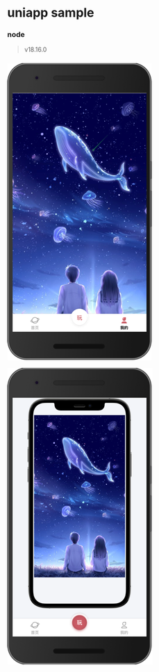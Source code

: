 # uniapp sample

### node 
>v18.16.0

###

![img.png](screenshot/img.png)

![img.png](screenshot/img2.png)